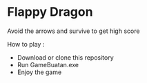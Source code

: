 # Flappy Dragon
Avoid the arrows and survive to get high score

How to play :
- Download or clone this repository
- Run GameBuatan.exe
- Enjoy the game
